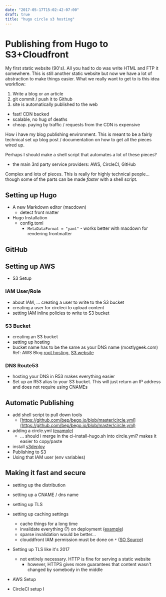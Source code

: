 ```yaml
---
date: "2017-05-17T15:02:42-07:00"
draft: true
title: "hugo circle s3 hosting"
---
```


# Publishing from Hugo to S3+Cloudfront

My first static website (90's). All you had to do was write HTML and FTP it somewhere. This is still another static website but now we have a lot of abstraction to make things easier. What we really want to get to is this idea workflow: 

1. Write a blog or an article 
2. git commit / push it to Github 
3. site is automatically published to the web 
  - fast! CDN backed
  - scalable, no hug of deaths
  - cheap. paying by traffic / requests from the CDN is expensive


How i have my blog publishing environment. This is meant to be a fairly technical set up blog post / documentation on how to get all the pieces wired up.

Perhaps I should make a shell script that automates a lot of these pieces? 
  - the main 3rd party service providers: AWS, CircleCI, GitHub

Complex and lots of pieces. This is really for highly technical people... though some of the parts can be made *faster* with a shell script. 

## Setting up Hugo
* A new Markdown editor (macdown)
	* detect front matter
* Hugo Installation
	* config.toml
		* `MetaDataFormat = "yaml"` - works better with macdown for rendering frontmatter

## GitHub
## Setting up AWS
* S3 Setup


### IAM User/Role
* about IAM, ... creating a user to write to the S3 bucket
* creating a user for circleci to upload content
* setting IAM inline policies to write to S3 bucket

### S3 Bucket
* creating an S3 bucket
* setting up hosting
* bucket name has to be the same as your DNS name (mostlygeek.com) Ref: AWS Blog [root hosting](https://aws.amazon.com/blogs/aws/root-domain-website-hosting-for-amazon-s3/), [S3 website](https://aws.amazon.com/blogs/aws/host-your-static-website-on-amazon-s3/)


### DNS Route53 

* hosting your DNS in R53 makes everything easier
* Set up an R53 alias to your S3 bucket. This will just return an IP address and does not require using CNAMEs

## Automatic Publishing
* add shell script to pull down tools 
	* [https://github.com/bep/bego.io/blob/master/circle.yml](https://github.com/bep/bego.io/blob/master/circle.yml)
* adding a circle.yml ([example](https://github.com/bep/bego.io/blob/master/circle.yml))
	* ... should i merge in the ci-install-hugo.sh into circle.yml? makes it easier to copy/paste
* install [s3deploy](https://github.com/bep/s3deploy)
* Publishing to S3
* Using that IAM user (env variables)


## Making it fast and secure

* setting up the distribution
* setting up a CNAME / dns name
* setting up TLS
* setting up caching settings
	- cache things for a long time 
	- invalidate everything (?) on deployment ([example](https://github.com/rdegges/ipify-www/blob/master/.travis.yml#L11))
	- sparse invalidation would be better... 
	- clouddfront IAM permission must be done on `*` ([SO Source](http://stackoverflow.com/questions/29558655/restrict-access-to-a-particular-cloudfront-distribution-using-iam))
* Setting up TLS like it's 2017
  - not entirely necessary. HTTP is fine for serving a static website
      - however, HTTPS gives more guarantees that content wasn't changed by somebody in the middle



* AWS Setup
* CircleCI setup
I